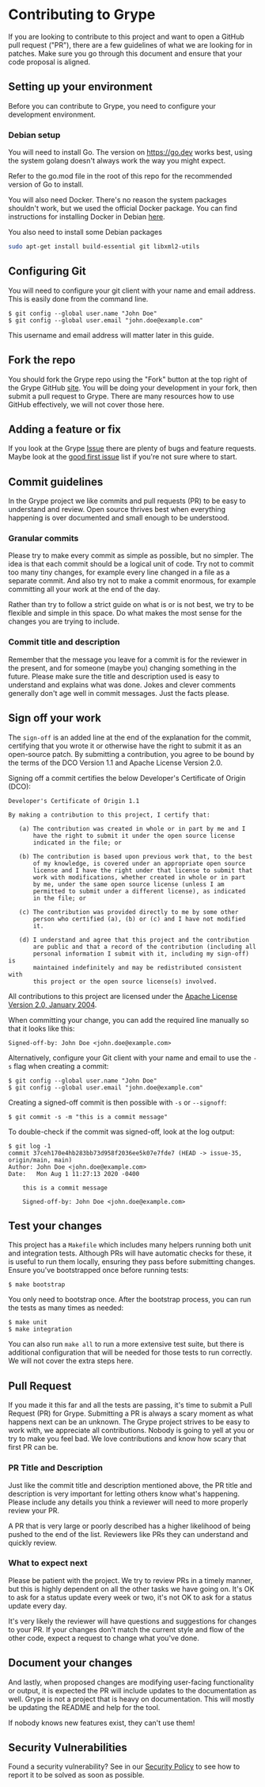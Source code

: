 # Contributing to Grype

If you are looking to contribute to this project and want to open a GitHub pull request ("PR"), there are a few guidelines of what we are looking for in patches. Make sure you go through this document and ensure that your code proposal is aligned.

## Setting up your environment

Before you can contribute to Grype, you need to configure your development environment.

### Debian setup

You will need to install Go. The version on https://go.dev works best, using the system golang doesn't always work the way you might expect.

Refer to the go.mod file in the root of this repo for the recommended version of Go to install.

You will also need Docker. There's no reason the system packages shouldn't work, but we used the official Docker package. You can find instructions for installing Docker in Debian [here](https://docs.docker.com/engine/install/debian/).

You also need to install some Debian packages

```sh
sudo apt-get install build-essential git libxml2-utils
```

## Configuring Git

You will need to configure your git client with your name and email address. This is easily done from the command line.

```text
$ git config --global user.name "John Doe"
$ git config --global user.email "john.doe@example.com"
```

This username and email address will matter later in this guide.

## Fork the repo

You should fork the Grype repo using the "Fork" button at the top right of the Grype GitHub [site](https://github.com/anchore/grype/). You will be doing your development in your fork, then submit a pull request to Grype. There are many resources how to use GitHub effectively, we will not cover those here.

## Adding a feature or fix

If you look at the Grype [Issue](https://github.com/anchore/grype/issues) there are plenty of bugs and feature requests. Maybe look at the [good first issue](https://github.com/anchore/grype/issues?q=is%3Aopen+is%3Aissue+label%3A%22good+first+issue%22) list if you're not sure where to start.

## Commit guidelines

In the Grype project we like commits and pull requests (PR) to be easy to understand and review. Open source thrives best when everything happening is over documented and small enough to be understood.

### Granular commits

Please try to make every commit as simple as possible, but no simpler. The idea is that each commit should be a logical unit of code. Try not to commit too many tiny changes, for example every line changed in a file as a separate commit. And also try not to make a commit enormous, for example committing all your work at the end of the day.

Rather than try to follow a strict guide on what is or is not best, we try to be flexible and simple in this space. Do what makes the most sense for the changes you are trying to include.

### Commit title and description

Remember that the message you leave for a commit is for the reviewer in the present, and for someone (maybe you) changing something in the future. Please make sure the title and description used is easy to understand and explains what was done. Jokes and clever comments generally don't age well in commit messages. Just the facts please.

## Sign off your work

The `sign-off` is an added line at the end of the explanation for the commit, certifying that you wrote it or otherwise have the right to submit it as an open-source patch. By submitting a contribution, you agree to be bound by the terms of the DCO Version 1.1 and Apache License Version 2.0.

Signing off a commit certifies the below Developer's Certificate of Origin (DCO):

```text
Developer's Certificate of Origin 1.1

By making a contribution to this project, I certify that:

   (a) The contribution was created in whole or in part by me and I
       have the right to submit it under the open source license
       indicated in the file; or

   (b) The contribution is based upon previous work that, to the best
       of my knowledge, is covered under an appropriate open source
       license and I have the right under that license to submit that
       work with modifications, whether created in whole or in part
       by me, under the same open source license (unless I am
       permitted to submit under a different license), as indicated
       in the file; or

   (c) The contribution was provided directly to me by some other
       person who certified (a), (b) or (c) and I have not modified
       it.

   (d) I understand and agree that this project and the contribution
       are public and that a record of the contribution (including all
       personal information I submit with it, including my sign-off) is
       maintained indefinitely and may be redistributed consistent with
       this project or the open source license(s) involved.
```

All contributions to this project are licensed under the [Apache License Version 2.0, January 2004](http://www.apache.org/licenses/).

When committing your change, you can add the required line manually so that it looks like this:

```text
Signed-off-by: John Doe <john.doe@example.com>
```

Alternatively, configure your Git client with your name and email to use the `-s` flag when creating a commit:

```text
$ git config --global user.name "John Doe"
$ git config --global user.email "john.doe@example.com"
```

Creating a signed-off commit is then possible with `-s` or `--signoff`:

```text
$ git commit -s -m "this is a commit message"
```

To double-check if the commit was signed-off, look at the log output:

```text
$ git log -1
commit 37ceh170e4hb283bb73d958f2036ee5k07e7fde7 (HEAD -> issue-35, origin/main, main)
Author: John Doe <john.doe@example.com>
Date:   Mon Aug 1 11:27:13 2020 -0400

    this is a commit message

    Signed-off-by: John Doe <john.doe@example.com>
```

## Test your changes

This project has a `Makefile` which includes many helpers running both unit and integration tests. Although PRs will have automatic checks for these, it is useful to run them locally, ensuring they pass before submitting changes. Ensure you've bootstrapped once before running tests:

```text
$ make bootstrap
```

You only need to bootstrap once. After the bootstrap process, you can run the tests as many times as needed:

```text
$ make unit
$ make integration
```

You can also run `make all` to run a more extensive test suite, but there is additional configuration that will be needed for those tests to run correctly. We will not cover the extra steps here.

## Pull Request

If you made it this far and all the tests are passing, it's time to submit a Pull Request (PR) for Grype. Submitting a PR is always a scary moment as what happens next can be an unknown. The Grype project strives to be easy to work with, we appreciate all contributions. Nobody is going to yell at you or try to make you feel bad. We love contributions and know how scary that first PR can be.

### PR Title and Description

Just like the commit title and description mentioned above, the PR title and description is very important for letting others know what's happening. Please include any details you think a reviewer will need to more properly review your PR.

A PR that is very large or poorly described has a higher likelihood of being pushed to the end of the list. Reviewers like PRs they can understand and quickly review.

### What to expect next

Please be patient with the project. We try to review PRs in a timely manner, but this is highly dependent on all the other tasks we have going on. It's OK to ask for a status update every week or two, it's not OK to ask for a status update every day.

It's very likely the reviewer will have questions and suggestions for changes to your PR. If your changes don't match the current style and flow of the other code, expect a request to change what you've done.

## Document your changes

And lastly, when proposed changes are modifying user-facing functionality or output, it is expected the PR will include updates to the documentation as well. Grype is not a project that is heavy on documentation. This will mostly be updating the README and help for the tool.

If nobody knows new features exist, they can't use them!

## Security Vulnerabilities

Found a security vulnerability? See in our [Security Policy](SECURITY.md) to see how to report it to be solved as soon as possible. 
